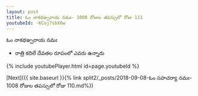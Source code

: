 ```yaml
---
layout: post
title: ఓం నాకథఞ్చరాయ నమః- 1008 రోజుల తపస్సులో రోజు 111
youtubeId: -KCoj7sbX6w
---
```

 
 
 ఓం నాకథఞ్చరాయ నమః  
 
 -  రాత్రి కదిలే దేవతల రూపంలో ఎవరు ఉన్నారు 
 
  
 
  
 
 
 
 
 
 


{% include youtubePlayer.html id=page.youtubeId %}
 
[Next]({{ site.baseurl }}{% link  split2/_posts/2018-09-08-ఓం సహచర్యా నమః- 1008 రోజుల తపస్సులో రోజు 110.md%})
 
